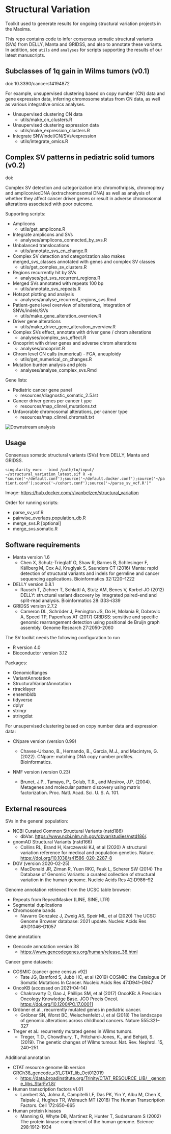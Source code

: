 # Structural Variation

Toolkit used to generate results for ongoing structural variation projects in the Maxima.

This repo contains code to infer consensus somatic structural variants (SVs) from DELLY, Manta and GRIDSS, and also to annotate these variants. In addition, see `utils` and `analyses` for scripts supporting the results of our latest manuscripts.

## Subclasses of 1q gain in Wilms tumors (v0.1)

doi: 10.3390/cancers14194872

For example, unsupervised clustering based on copy number (CN) data and gene expression data, inferring chromosome status from CN data, as well as various integrative omics analyses.

* Unsupervised clustering CN data
    *   utils/make_cn_clusters.R
* Unsupervised clustering expression data
    *   utils/make_expression_clusters.R
* Integrate SNV/indel/CN/SVs/expression 
    *   utils/integrate_omics.R 

## Complex SV patterns in pediatric solid tumors (v0.2)
doi: 

Complex SV detection and categorization into chromothripsis, chromoplexy and amplicon/ecDNA (extrachromosomal DNA) as well as analysis of whether they affect cancer driver genes or result in adverse chromosomal alterations associated with poor outcome. 

Supporting scripts:
* Amplicons
    *   utils/get_amplicons.R
* Integrate amplicons and SVs
    *   analyses/amplicons_connected_by_svs.R
* Unbalanced translocations
    *   utils/annotate_svs_cn_change.R
* Complex SV detection and categorization
also makes merged_svs_classes annotated with genes and complex SV classes
    *   utils/get_complex_sv_clusters.R
* Regions recurrently hit by SVs
    *   analyses/get_svs_recurrent_regions.R
* Merged SVs annotated with repeats 100 bp
    *   utils/annotate_svs_repeats.R
* Hotspot plotting and analysis
    *   analyses/analyse_recurrent_regions_svs.Rmd
* Patient-gene level overview of alterations, integration of SNVs/indels/SVs
    *   utils/make_gene_alteration_overview.R
* Driver gene alterations
    *   utils/make_driver_gene_alteration_overview.R
* Complex SVs effect, annotate with driver gene / chrom alterations
    *   analyses/complex_svs_effect.R
* Oncoprint with driver genes and adverse chrom alterations
    *   analyses/oncoprint.R
* Chrom level CN calls (numerical) - FGA, aneuploidy
    *   utils/get_numerical_cn_changes.R
* Mutation burden analysis and plots
    *   analyses/analyse_complex_svs.Rmd

Gene lists:
* Pediatric cancer gene panel
    *   resources/diagnostic_somatic_2.5.lst
* Cancer driver genes per cancer t ype
    *   resources/map_clinrel_mutations.txt
* Unfavorable chromosomal alterations, per cancer type
    *   resources/map_clinrel_chromalt.txt


![Downstream analysis](pipeline_overview.png)


## Usage 

Consensus somatic structural variants (SVs) from DELLY, Manta and GRIDSS. 

`singularity exec --bind /path/to/input/ ~/structural_variation_latest.sif R -e "source('~/default.conf');source('~/default.docker.conf');source('~/patient.conf');source('~/cohort.conf');source('~/parse_sv_vcf.R')"`

Image: https://hub.docker.com/r/ivanbelzen/structural_variation

Order for running scripts:

* parse_sv_vcf.R
* pairwise_overlaps.population_db.R
* merge_svs.R [optional]
* merge_svs.somatic.R


## Software requirements

* Manta version 1.6
    *   Chen X, Schulz-Trieglaff O, Shaw R, Barnes B, Schlesinger F, Källberg M, Cox AJ, Kruglyak S, Saunders CT (2016) Manta: rapid detection of structural variants and indels for germline and cancer sequencing applications. Bioinformatics 32:1220–1222
* DELLY version 0.8.1
    *   Rausch T, Zichner T, Schlattl A, Stutz AM, Benes V, Korbel JO (2012) DELLY: structural variant discovery by integrated paired-end and split-read analysis. Bioinformatics 28:i333–i339
* GRIDSS version 2.7.2
    *   Cameron DL, Schröder J, Penington JS, Do H, Molania R, Dobrovic A, Speed TP, Papenfuss AT (2017) GRIDSS: sensitive and specific genomic rearrangement detection using positional de Bruijn graph assembly. Genome Research 27:2050–2060
	
	
The SV toolkit needs the following configuration to run

* R version 4.0
* Bioconductor version 3.12

Packages:

* GenomicRanges
* VariantAnnotation
* StructuralVariantAnnotation
* rtracklayer
* ensembldb
* tidyverse
* dplyr
* stringr
* stringdist

For unsupervised clustering based on copy number data and expression data:
* CNpare version (version 0.99)
    *   Chaves-Urbano, B., Hernando, B., Garcia, M.J., and Macintyre, G. (2022). CNpare: matching DNA copy number profiles. Bioinformatics.

* NMF version (version 0.23)
    *   Brunet, J.P., Tamayo, P., Golub, T.R., and Mesirov, J.P. (2004). Metagenes and molecular pattern discovery using matrix factorization. Proc. Natl. Acad. Sci. U. S. A. 101.

## External resources  

SVs in the general population:

* NCBI Curated Common Structural Variants (nstd186)
    *   dbVar. https://www.ncbi.nlm.nih.gov/dbvar/studies/nstd186/. 
* gnomAD Structural Variants (nstd166)
    *   Collins RL, Brand H, Karczewski KJ, et al (2020) A structural variation reference for medical and population genetics. Nature. https://doi.org/10.1038/s41586-020-2287-8
* DGV (version 2020-02-25) 
     *   MacDonald JR, Ziman R, Yuen RKC, Feuk L, Scherer SW (2014) The Database of Genomic Variants: a curated collection of structural variation in the human genome. Nucleic Acids Res 42:D986–92

Genome annotation retrieved from the UCSC table browser: 

* Repeats from RepeatMasker (LINE, SINE, LTR) 
* Segmental duplications
* Chromosome bands
    *   Navarro Gonzalez J, Zweig AS, Speir ML, et al (2020) The UCSC Genome Browser database: 2021 update. Nucleic Acids Res 49:D1046–D1057


Gene annotation:

* Gencode annotation version 38
    *   https://www.gencodegenes.org/human/release_38.html


Cancer gene datasets:

* COSMIC (cancer gene census v92)
    *   Tate JG, Bamford S, Jubb HC, et al (2019) COSMIC: the Catalogue Of Somatic Mutations In Cancer. Nucleic Acids Res 47:D941–D947
* OncoKB (accessed on 2021-04-14) 
    *   Chakravarty D, Gao J, Phillips SM, et al (2017) OncoKB: A Precision Oncology Knowledge Base. JCO Precis Oncol. https://doi.org/10.1200/PO.17.00011
* Gröbner et al., recurrently mutated genes in pediatric cancer.
    *   Gröbner SN, Worst BC, Weischenfeldt J, et al (2018) The landscape of genomic alterations across childhood cancers. Nature 555:321–327
* Treger et al.: recurrently mutated genes in Wilms tumors. 
    *   Treger, T.D., Chowdhury, T., Pritchard-Jones, K., and Behjati, S. (2019). The genetic changes of Wilms tumour. Nat. Rev. Nephrol. 15, 240–251.


Additional annotation

* CTAT resource genome lib version GRCh38_gencode_v31_CTAT_lib_Oct012019
    *   https://data.broadinstitute.org/Trinity/CTAT_RESOURCE_LIB/__genome_libs_StarFv1.8/
* Human transcription factors v1.01
    *   Lambert SA, Jolma A, Campitelli LF, Das PK, Yin Y, Albu M, Chen X, Taipale J, Hughes TR, Weirauch MT (2018) The Human Transcription Factors. Cell 172:650–665
* Human protein kinases
    *   Manning G, Whyte DB, Martinez R, Hunter T, Sudarsanam S (2002) The protein kinase complement of the human genome. Science 298:1912–1934

